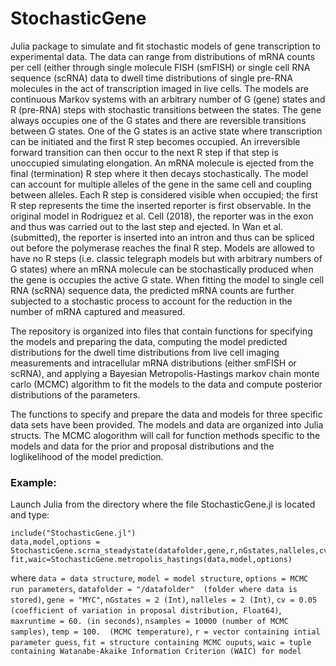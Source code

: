 # StochasticGene

Julia package to simulate and fit stochastic models of gene transcription to experimental data. The data can range from distributions of mRNA counts per cell (either through single molecule FISH (smFISH) or single cell RNA sequence (scRNA) data to dwell time distributions of single pre-RNA molecules in the act of transcription imaged in live cells. The models are continuous Markov systems with an arbitrary number of G (gene) states and R (pre-RNA) steps with stochastic transitions between the states. The gene always occupies one of the G states and there are reversible transitions between G states.  One of the G states is an active state where transcription can be initiated and the first R step becomes occupied. An irreversible forward transition can then occur to the next R step if that step is unoccupied simulating elongation. An mRNA molecule is ejected from the final (termination) R step where it then decays stochastically. The model can account for multiple alleles of the gene in the same cell and coupling between alleles. Each R step is considered visible when occupied; the first R step represents the time the inserted reporter is first observable. In the original model in Rodriguez et al. Cell (2018), the reporter was in the exon and thus was carried out to the last step and ejected. In Wan et al. (submitted), the reporter is inserted into an intron and thus can be spliced out before the polymerase reaches the final R step. Models are allowed to have no R steps (i.e. classic telegraph models but with arbitrary numbers of G states) where an mRNA molecule can be stochastically produced when the gene is occupies the active G state.  When fitting the model to single cell RNA (scRNA) sequence data, the predicted mRNA counts are further subjected to a stochastic process to account for the reduction in the number of mRNA captured and measured.

The repository is organized into files that contain functions for specifying the models and preparing the data, computing the model predicted distributions for the dwell time distributions from live cell imaging measurements and intracellular mRNA distributions (either smFISH or scRNA), and applying a Bayesian Metropolis-Hastings markov chain monte carlo (MCMC) algorithm to fit the models to the data and compute posterior distributions of the parameters.

The functions to specify and prepare the data and models for three specific data sets have been provided. The models and data are organized into Julia structs. The MCMC alogorithm will call for function methods specific to the models and data for the prior and proposal distributions and the loglikelihood of the model prediction.

### Example:
Launch Julia from the directory where the file StochasticGene.jl is located and type:

```
include("StochasticGene.jl")
data,model,options = StochasticGene.scrna_steadystate(datafolder,gene,r,nGstates,nalleles,cv,maxruntime,nsamples,temp)
fit,waic=StochasticGene.metropolis_hastings(data,model,options)
```

where
`data = data structure`,
`model = model structure`,
`options = MCMC run parameters`,
`datafolder = "/datafolder"  (folder where data is stored)`,
`gene = "MYC"`,
`nGstates = 2 (Int)`,
`nalleles = 2 (Int)`,
`cv = 0.05 (coefficient of variation in proposal distribution, Float64)`,
`maxruntime = 60. (in seconds)`,
`nsamples = 10000 (number of MCMC samples)`,
`temp = 100.  (MCMC temperature)`,
`r = vector containing intial parameter guess`,
`fit = structure containing MCMC ouputs`,
`waic = tuple containing Watanabe-Akaike Information Criterion (WAIC) for model`

